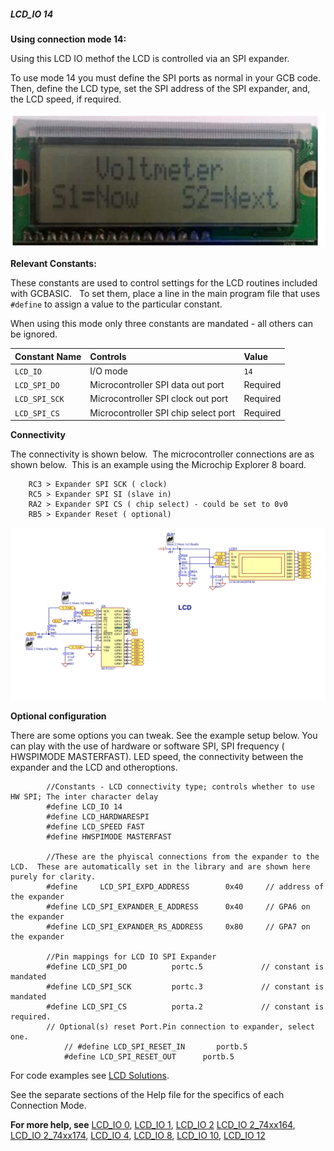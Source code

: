 <div class="section">

<div class="titlepage">

<div>

<div>

##### <span id="lcd_io_14"></span>LCD\_IO 14

</div>

</div>

</div>

<span class="strong">**Using connection mode 14:**</span>

Using this LCD IO methof the LCD is controlled via an SPI expander.

To use mode 14 you must define the SPI ports as normal in your GCB code.
Then, define the LCD type, set the SPI address of the SPI expander, and,
the LCD speed, if required.

<div class="informalfigure">

<div class="mediaobject" align="center">

![graphic](./images/lcd_io_14_1.png)

</div>

</div>

<span class="strong">**Relevant Constants:**</span>

These constants are used to control settings for the LCD routines
included with GCBASIC.   To set them, place a line in the main program
file that uses `#define` to assign a value to the particular constant.

When using this mode only three constants are mandated - all others can
be ignored.

<div class="informaltable">

| <span class="strong">**Constant Name**</span> | <span class="strong">**Controls**</span> | <span class="strong">**Value**</span> |
|:----------------------------------------------|:-----------------------------------------|:--------------------------------------|
| `LCD_IO`                                      | I/O mode                                 | `14`                                  |
| `LCD_SPI_DO`                                  | Microcontroller SPI data out port        | Required                              |
| `LCD_SPI_SCK`                                 | Microcontroller SPI clock out port       | Required                              |
| `LCD_SPI_CS`                                  | Microcontroller SPI chip select port     | Required                              |

</div>

<span class="strong">**Connectivity**</span>

The connectivity is shown below.  The microcontroller connections are as
shown below.  This is an example using the Microchip Explorer 8 board.

``` screen
    RC3 > Expander SPI SCK ( clock)
    RC5 > Expander SPI SI (slave in)
    RA2 > Expander SPI CS ( chip select) - could be set to 0v0
    RB5 > Expander Reset ( optional)
```

<div class="informalfigure">

<div class="mediaobject" align="center">

![graphic](./images/lcd_io_14_2.png)

</div>

</div>

<span class="strong">**Optional configuration**</span>

There are some options you can tweak. See the example setup below. You
can play with the use of hardware or software SPI, SPI frequency (
HWSPIMODE MASTERFAST). LED speed, the connectivity between the expander
and the LCD and otheroptions.

``` screen
        //Constants - LCD connectivity type; controls whether to use HW SPI; The inter character delay
        #define LCD_IO 14
        #define LCD_HARDWARESPI
        #define LCD_SPEED FAST
        #define HWSPIMODE MASTERFAST

        //These are the phyiscal connections from the expander to the LCD.  These are automatically set in the library and are shown here purely for clarity.
        #define     LCD_SPI_EXPD_ADDRESS        0x40     // address of the expander
        #define LCD_SPI_EXPANDER_E_ADDRESS      0x40     // GPA6 on the expander
        #define LCD_SPI_EXPANDER_RS_ADDRESS     0x80     // GPA7 on the expander

        //Pin mappings for LCD IO SPI Expander
        #define LCD_SPI_DO          portc.5             // constant is mandated
        #define LCD_SPI_SCK         portc.3             // constant is mandated
        #define LCD_SPI_CS          porta.2             // constant is required.
        // Optional(s) reset Port.Pin connection to expander, select one.
            // #define LCD_SPI_RESET_IN       portb.5
            #define LCD_SPI_RESET_OUT      portb.5
```

For code examples see
<a href="http://github.com/Anobium/Great-Cow-BASIC-Demonstration-Sources/tree/master/LCD_Solutions" class="link">LCD Solutions</a>.

See the separate sections of the Help file for the specifics of each
Connection Mode.

<span class="strong">**For more help, see**</span>
<a href="lcd_io_0" class="link" title="LCD_IO 0">LCD_IO 0</a>,
<a href="lcd_io_1" class="link" title="LCD_IO 1">LCD_IO 1</a>,
<a href="lcd_io_2" class="link" title="LCD_IO 2">LCD_IO 2</a>
<a href="lcd_io_2_74xx164" class="link" title="LCD_IO 2_74xx164">LCD_IO 2_74xx164</a>,
<a href="lcd_io_2_74xx174" class="link" title="LCD_IO 2_74xx174">LCD_IO 2_74xx174</a>,
<a href="lcd_io_4" class="link" title="LCD_IO 4">LCD_IO 4</a>,
<a href="lcd_io_8" class="link" title="LCD_IO 8">LCD_IO 8</a>,
<a href="lcd_io_10" class="link" title="LCD_IO 10">LCD_IO 10</a>,
<a href="lcd_io_10" class="link" title="LCD_IO 10">LCD_IO 12</a>

</div>
